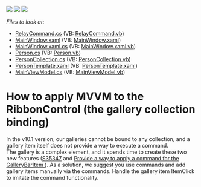 <!-- default badges list -->
![](https://img.shields.io/endpoint?url=https://codecentral.devexpress.com/api/v1/VersionRange/128655408/10.1.7%2B)
[![](https://img.shields.io/badge/Open_in_DevExpress_Support_Center-FF7200?style=flat-square&logo=DevExpress&logoColor=white)](https://supportcenter.devexpress.com/ticket/details/E2599)
[![](https://img.shields.io/badge/📖_How_to_use_DevExpress_Examples-e9f6fc?style=flat-square)](https://docs.devexpress.com/GeneralInformation/403183)
<!-- default badges end -->
<!-- default file list -->
*Files to look at*:

* [RelayCommand.cs](./CS/TestCommandBindings/Comands/RelayCommand.cs) (VB: [RelayCommand.vb](./VB/TestCommandBindings/Comands/RelayCommand.vb))
* [MainWindow.xaml](./CS/TestCommandBindings/MainWindow.xaml) (VB: [MainWindow.xaml](./VB/TestCommandBindings/MainWindow.xaml))
* [MainWindow.xaml.cs](./CS/TestCommandBindings/MainWindow.xaml.cs) (VB: [MainWindow.xaml.vb](./VB/TestCommandBindings/MainWindow.xaml.vb))
* [Person.cs](./CS/TestCommandBindings/Model/Person.cs) (VB: [Person.vb](./VB/TestCommandBindings/Model/Person.vb))
* [PersonCollection.cs](./CS/TestCommandBindings/Model/PersonCollection.cs) (VB: [PersonCollection.vb](./VB/TestCommandBindings/Model/PersonCollection.vb))
* [PersonTemplate.xaml](./CS/TestCommandBindings/PersonTemplate.xaml) (VB: [PersonTemplate.xaml](./VB/TestCommandBindings/PersonTemplate.xaml))
* [MainViewModel.cs](./CS/TestCommandBindings/ViewModels/MainViewModel.cs) (VB: [MainViewModel.vb](./VB/TestCommandBindings/ViewModels/MainViewModel.vb))
<!-- default file list end -->
# How to apply MVVM to the RibbonControl (the gallery collection binding)


<p>In the v10.1 version, our galleries cannot be bound to any collection, and a gallery item itself does not provide a way to execute a command. <br />
The gallery is a complex element, and it spends time to create these two new features (<a href="https://www.devexpress.com/Support/Center/p/S35347">S35347</a> and <a href="https://www.devexpress.com/Support/Center/p/S35982">Provide a way to apply a command for the GalleryBarItem </a>). As a solution, we suggest you use commands and add <br />
gallery items manually via the commands. Handle the gallery item ItemClick to imitate the command functionality.</p>

<br/>


